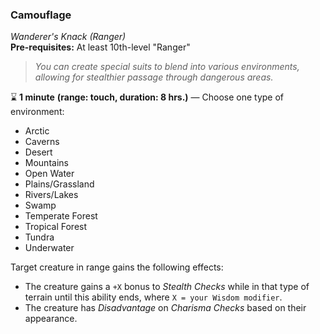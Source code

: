 ### Camouflage
*Wanderer's Knack (Ranger)*  
**Pre-requisites:** At least 10th-level "Ranger"  

> *You can create special suits to blend into various environments, allowing for stealthier passage through dangerous areas.*

⌛ **1 minute** **(range: touch, duration: 8 hrs.)** — Choose one type of environment:
* Arctic
* Caverns
* Desert
* Mountains
* Open Water
* Plains/Grassland
* Rivers/Lakes
* Swamp
* Temperate Forest
* Tropical Forest
* Tundra
* Underwater

Target creature in range gains the following effects:
* The creature gains a `+X` bonus to *Stealth Checks* while in that type of terrain until this ability ends, where `X = your Wisdom modifier`.
* The creature has *Disadvantage* on *Charisma Checks* based on their appearance.
